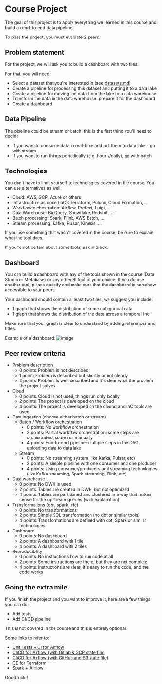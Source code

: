 # Course Project

The goal of this project is to apply everything we learned
in this course and build an end-to-end data pipeline.

To pass the project, you must evaluate 2 peers.  

## Problem statement

For the project, we will ask you to build a dashboard with two tiles.

For that, you will need:

* Select a dataset that you're interested in (see [datasets.md](datasets.md))
* Create a pipeline for processing this dataset and putting it to a data lake
* Create a pipeline for moving the data from the lake to a data warehouse
* Transform the data in the data warehouse: prepare it for the dashboard
* Create a dashboard

## Data Pipeline

The pipeline could be stream or batch: this is the first thing you'll need to decide

* If you want to consume data in real-time and put them to data lake - go with stream.
* If you want to run things periodically (e.g. hourly/daily), go with batch

## Technologies

You don't have to limit yourself to technologies covered in the course. You can use alternatives as well:

* Cloud: AWS, GCP, Azure or others
* Infrastructure as code (IaC): Terraform, Pulumi, Cloud Formation, ...
* Workflow orchestration: Airflow, Prefect, Luigi, ...
* Data Warehouse: BigQuery, Snowflake, Redshift, ...
* Batch processing: Spark, Flink, AWS Batch, ...
* Stream processing: Kafka, Pulsar, Kinesis, ...

If you use something that wasn't covered in the course,
be sure to explain what the tool does.

If you're not certain about some tools, ask in Slack.

## Dashboard

You can build a dashboard with any of the tools shown in the course (Data Studio or Metabase) or any other BI tool of your choice. If you do use another tool, please specify and make sure that the dashboard is somehow accessible to your peers.

Your dashboard should contain at least two tiles, we suggest you include:

* 1 graph that shows the distribution of some categorical data
* 1 graph that shows the distribution of the data across a temporal line

Make sure that your graph is clear to understand by adding references and titles.

Example of a dashboard: ![image](https://user-images.githubusercontent.com/4315804/159771458-b924d0c1-91d5-4a8a-8c34-f36c25c31a3c.png)

## Peer review criteria

* Problem description
  * 0 points: Problem is not described
  * 1 point: Problem is described but shortly or not clearly
  * 2 points: Problem is well described and it's clear what the problem the project solves
* Cloud
  * 0 points: Cloud is not used, things run only locally
  * 2 points: The project is developed on the cloud
  * 4 points: The project is developed on the clound and IaC tools are used
* Data ingestion (choose either batch or stream)
  * Batch / Workflow orchestration
    * 0 points: No workflow orchestration
    * 2 points: Partial workflow orchestration: some steps are orchestrated, some run manually
    * 4 points: End-to-end pipeline: multiple steps in the DAG, uploading data to data lake
  * Stream
    * 0 points: No streaming system (like Kafka, Pulsar, etc)
    * 2 points: A simple pipeline with one consumer and one producer
    * 4 points: Using consumer/producers and streaming technologies (like Kafka streaming, Spark streaming, Flink, etc)
* Data warehouse
  * 0 points: No DWH is used
  * 2 points: Tables are created in DWH, but not optimized
  * 4 points: Tables are partitioned and clustered in a way that makes sense for the upstream queries (with explanation)
* Transformations (dbt, spark, etc)
  * 0 points: No transformations
  * 2 points: Simple SQL transformation (no dbt or similar tools)
  * 4 points: Transformations are defined with dbt, Spark or similar technologies
* Dashboard
  * 0 points: No dashboard
  * 2 points: A dashboard with 1 tile
  * 4 points: A dashboard with 2 tiles
* Reproducibility
  * 0 points: No instructions how to run code at all
  * 2 points: Some instructions are there, but they are not complete
  * 4 points: Instructions are clear, it's easy to run the code, and the code works

## Going the extra mile

If you finish the project and you want to improve it, here are a few things you can do:

* Add tests
* Add CI/CD pipeline

This is not covered in the course and this is entirely optional.

Some links to refer to:

* [Unit Tests + CI for Airflow](https://www.astronomer.io/events/recaps/testing-airflow-to-bulletproof-your-code/)
* [CI/CD for Airflow (with Gitlab & GCP state file)](https://engineering.ripple.com/building-ci-cd-with-airflow-gitlab-and-terraform-in-gcp)
* [CI/CD for Airflow (with GitHub and S3 state file)](https://programmaticponderings.com/2021/12/14/devops-for-dataops-building-a-ci-cd-pipeline-for-apache-airflow-dags/)
* [CD for Terraform](https://towardsdatascience.com/git-actions-terraform-for-data-engineers-scientists-gcp-aws-azure-448dc7c60fcc)
* [Spark + Airflow](https://medium.com/doubtnut/github-actions-airflow-for-automating-your-spark-pipeline-c9dff32686b)

Good luck!!
